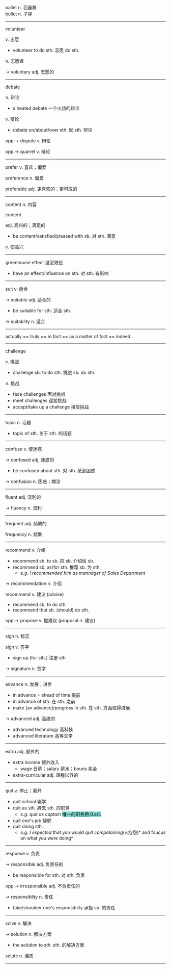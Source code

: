 ballet n. 芭蕾舞  
bullet n. 子弹

---

volunteer

v. 志愿

+ volunteer to do sth. 志愿 do sth.

n. 志愿者

-> voluntary adj. 志愿的

---

debate

n. 辩论

+ a heated debate 一个火热的辩论

v. 辩论

+ debate on/about/over sth. 就 sth. 辩论

opp.-> dispute v. 辩论

opp.-> quarrel v. 辩论

---

prefer v. 喜欢；偏爱

preference n. 偏爱

preferable adj. 更喜欢的；更可取的

---

content n. 内容

content 

adj. 高兴的；满足的

+ be content/satisfied/pleased with sb. 对 sth. 满意

v. 使高兴

---

greenhouse effect 温室效应

+ have an effect/influence on sth. 对 sth. 有影响

---

suit v. 适合

-> suitable adj. 适合的

+ be suitable for sth. 适合 sth.

-> suitablity n. 适合

---

actually == truly == in fact == as a matter of fact == indeed

---

challenge 

v. 挑战

+ challenge sb. to do sth. 挑战 sb. do sth.

n. 挑战

+ face challenges 面对挑战
+ meet challenges 迎接挑战
+ accept/take up a challenge 接受挑战

---

topic n. 话题

+ topic of sth. 关于 sth. 的话题

---

confuse v. 使迷惑

-> confused adj. 迷惑的

+ be confused about sth. 对 sth. 感到困惑

-> confusion n. 困惑；糊涂

---

fluent adj. 流利的

-> fluency n. 流利

---

frequent adj. 频繁的

frequency n. 频繁

---

recommend v. 介绍

+ recommend sb. to sb. 把 sb. 介绍给 sb.
+ recommend sb. as/for sth. 推荐 sb. 为 sth.
	+ *e.g. I recommended him as mannager of Sales Department*

-> recommendation n. 介绍

recommend v. 建议 (advise)

+ recommend sb. to do sth.
+ recommend that sb. (should) do sth.

opp.-> propose v. 提建议 (proposal n. 建议)

---

sign n. 标志

sign v. 签字

+ sign up (for sth.) 注册 sth.

-> signaturn n. 签字

---

advance n. 发展；进步

+ in advance = ahead of time 提前
+ in advance of sth. 在 sth. 之前
+ make [an advance]/progress in sth. 在 sth. 方面取得进展

-> advanced adj. 高级的

+ advanced technology 高科技
+ advanced literature 高等文学

----

extra adj. 额外的

+ extra income 额外收入
	+ wage 日薪；salary 薪水；bouns 奖金
+ extra-curricular adj. 课程以外的

---

quit v. 停止；离开

+ quit school 辍学
+ quit as sth. 辞去 sth. 的职务
	+ *e.g. quit as captain* <mark style="background: #39C5BBA6;">唯一的职务用 0.art.</mark>
+ quit one's job 辞职
+ quit doing sth.
	+ *e.g. I expected that you would quit compalaining*(v.抱怨)* and foucus on what you were doing*

----

response v. 负责

-> responsible adj. 负责任的

+ be responsible for sth. 对 sth. 负责

opp.-> irresponsible adj. 不负责任的

-> responsiblity n. 责任

+ take/shoulder one's responsiblity 承担 sb. 的责任

---

solve v. 解决

-> solution n. 解决方案

+ the solution to sth. sth. 的解决方案

solute n. 溶质

---

